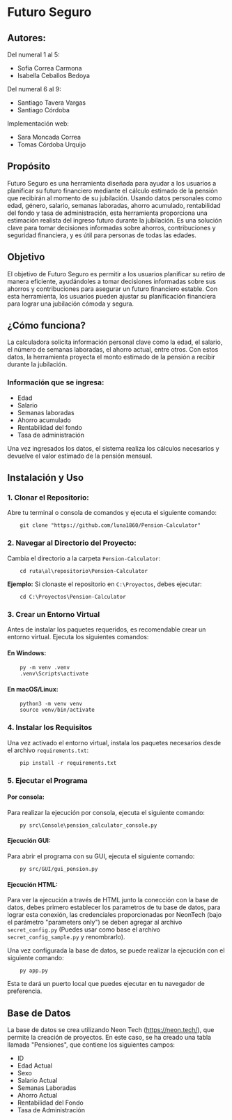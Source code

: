 # Futuro Seguro

## Autores:
Del numeral 1 al 5:
- Sofia Correa Carmona
- Isabella Ceballos Bedoya

Del numeral 6 al 9:
- Santiago Tavera Vargas
- Santiago Córdoba

Implementación web:
- Sara Moncada Correa
- Tomas Córdoba Urquijo

## Propósito
Futuro Seguro es una herramienta diseñada para ayudar a los usuarios a planificar su futuro financiero mediante el cálculo estimado de la pensión que recibirán al momento de su jubilación. Usando datos personales como edad, género, salario, semanas laboradas, ahorro acumulado, rentabilidad del fondo y tasa de administración, esta herramienta proporciona una estimación realista del ingreso futuro durante la jubilación. Es una solución clave para tomar decisiones informadas sobre ahorros, contribuciones y seguridad financiera, y es útil para personas de todas las edades.

## Objetivo
El objetivo de Futuro Seguro es permitir a los usuarios planificar su retiro de manera eficiente, ayudándoles a tomar decisiones informadas sobre sus ahorros y contribuciones para asegurar un futuro financiero estable. Con esta herramienta, los usuarios pueden ajustar su planificación financiera para lograr una jubilación cómoda y segura.

## ¿Cómo funciona?
La calculadora solicita información personal clave como la edad, el salario, el número de semanas laboradas, el ahorro actual, entre otros. Con estos datos, la herramienta proyecta el monto estimado de la pensión a recibir durante la jubilación.

### Información que se ingresa:
- Edad
- Salario
- Semanas laboradas
- Ahorro acumulado
- Rentabilidad del fondo
- Tasa de administración

Una vez ingresados los datos, el sistema realiza los cálculos necesarios y devuelve el valor estimado de la pensión mensual.

## Instalación y Uso

### 1. Clonar el Repositorio:

Abre tu terminal o consola de comandos y ejecuta el siguiente comando:

        git clone "https://github.com/luna1860/Pension-Calculator"

### 2. Navegar al Directorio del Proyecto:

Cambia el directorio a la carpeta `Pension-Calculator`:

        cd ruta\al\repositorio\Pension-Calculator

**Ejemplo:** Si clonaste el repositorio en `C:\Proyectos`, debes ejecutar:

        cd C:\Proyectos\Pension-Calculator

### 3. Crear un Entorno Virtual

Antes de instalar los paquetes requeridos, es recomendable crear un entorno virtual. Ejecuta los siguientes comandos:

#### En Windows:

        py -m venv .venv
        .venv\Scripts\activate

#### En macOS/Linux:

        python3 -m venv venv
        source venv/bin/activate

### 4. Instalar los Requisitos

Una vez activado el entorno virtual, instala los paquetes necesarios desde el archivo `requirements.txt`:

        pip install -r requirements.txt

### 5. Ejecutar el Programa

#### Por consola:

Para realizar la ejecución por consola, ejecuta el siguiente comando:

        py src\Console\pension_calculator_console.py

#### Ejecución GUI:

Para abrir el programa con su GUI, ejecuta el siguiente comando:

        py src/GUI/gui_pension.py

#### Ejecución HTML:

Para ver la ejecución a través de HTML junto la conección con la base de datos, debes primero establecer los parametros de tu base de datos, para lograr esta conexión, las credenciales proporcionadas por NeonTech (bajo el parámetro "parameters only") se deben agregar al archivo `secret_config.py` (Puedes usar como base el archivo `secret_config_sample.py` y renombrarlo).

Una vez configurada la base de datos, se puede realizar la ejecución con el siguiente comando:

        py app.py

Esta te dará un puerto local que puedes ejecutar en tu navegador de preferencia.

## Base de Datos
La base de datos se crea utilizando Neon Tech (https://neon.tech/), que permite la creación de proyectos. En este caso, se ha creado una tabla llamada "Pensiones", que contiene los siguientes campos:
- ID
- Edad Actual
- Sexo
- Salario Actual
- Semanas Laboradas
- Ahorro Actual
- Rentabilidad del Fondo
- Tasa de Administración

